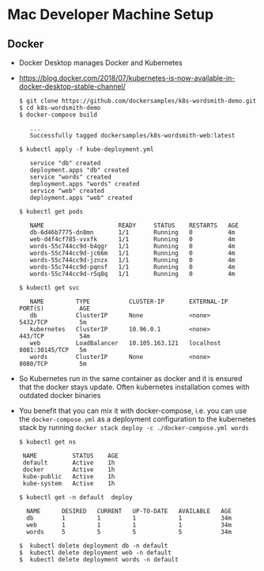 # Mac Developer Machine Setup

## Docker

* Docker Desktop manages Docker and Kubernetes
* https://blog.docker.com/2018/07/kubernetes-is-now-available-in-docker-desktop-stable-channel/


      $ git clone https://github.com/dockersamples/k8s-wordsmith-demo.git
      $ cd k8s-wordsmith-demo
      $ docker-compose build  
       
         ...
         Successfully tagged dockersamples/k8s-wordsmith-web:latest
     
      $ kubectl apply -f kube-deployment.yml
     
         service "db" created
         deployment.apps "db" created
         service "words" created
         deployment.apps "words" created
         service "web" created
         deployment.apps "web" created
     
      $ kubectl get pods
     
         NAME                     READY     STATUS    RESTARTS   AGE
         db-6d46b7775-dn8mn       1/1       Running   0          4m
         web-d4f4cf785-vvxfk      1/1       Running   0          4m
         words-55c744cc9d-b4qgr   1/1       Running   0          4m
         words-55c744cc9d-jc66m   1/1       Running   0          4m
         words-55c744cc9d-jznzx   1/1       Running   0          4m
         words-55c744cc9d-pqnsf   1/1       Running   0          4m
         words-55c744cc9d-r5q8q   1/1       Running   0          4m
     
      $ kubectl get svc
     
         NAME         TYPE           CLUSTER-IP       EXTERNAL-IP   PORT(S)          AGE
         db           ClusterIP      None             <none>        5432/TCP         5m
         kubernetes   ClusterIP      10.96.0.1        <none>        443/TCP          54m
         web          LoadBalancer   10.105.163.121   localhost     8081:30145/TCP   5m
         words        ClusterIP      None             <none>        8080/TCP         5m

* So Kubernetes run in the same container as docker and it is ensured that the 
  docker stays update. Often kubernetes installation comes with outdated
  docker binaries
* You benefit that you can mix it with docker-compose, i.e. you can use the 
   `docker-compose.yml` as a deployment configuration to the kubernetes
   stack by running `docker stack deploy -c ./docker-compose.yml words`
   
   
      $ kubectl get ns
     
       NAME          STATUS    AGE
       default       Active    1h
       docker        Active    1h
       kube-public   Active    1h
       kube-system   Active    1h

      $ kubectl get -n default  deploy
    
        NAME      DESIRED   CURRENT   UP-TO-DATE   AVAILABLE   AGE
        db        1         1         1            1           34m
        web       1         1         1            1           34m
        words     5         5         5            5           34m
        
      $  kubectl delete deployment db -n default
      $  kubectl delete deployment web -n default
      $  kubectl delete deployment words -n default
